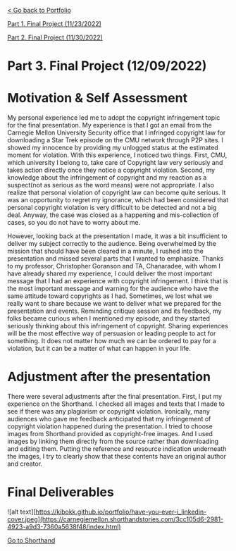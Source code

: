 
[< Go back to Portfolio](https://kibokk.github.io/portfolio/)

[Part 1. Final Project (11/23/2022)](/finalproject.md)

[Part 2. Final Project (11/30/2022)](/finalproject2.md)



# Part 3. Final Project (12/09/2022)


# Motivation & Self Assessment

My personal experience led me to adopt the copyright infringement topic for the final presentation. My experience is that I got an email from the Carnegie Mellon University Security office that I infringed copyright law for downloading a Star Trek episode on the CMU network through P2P sites. I showed my innocence by providing my unlogged status at the estimated moment for violation. With this experience, I noticed two things. First, CMU, which university I belong to, take care of Copyright law very seriously and takes action directly once they notice a copyright violation. Second, my knowledge about the infringement of copyright and my reaction as a suspect(not as serious as the word means) were not appropriate. I also realize that personal violation of copyright law can become quite serious. It was an opportunity to regret my ignorance, which had been considered that personal copyright violation is very difficult to be detected and not a big deal. Anyway, the case was closed as a happening and mis-collection of cases, so you do not have to worry about me.

However, looking back at the presentation I made, it was a bit insufficient to deliver my subject correctly to the audience. Being overwhelmed by the mission that should have been cleared in a minute, I rushed into the presentation and missed several parts that I wanted to emphasize. Thanks to my professor, Christopher Goranson and TA, Chanaradee, with whom I have already shared my experience, I could deliver the most important message that I had an experience with copyright infringement. I think that is the most important message and warning for the audience who have the same attitude toward copyrights as I had. Sometimes, we lost what we really want to share because we want to deliver what we prepared for the presentation and events. Reminding critique session and its feedback, my folks became curious when I mentioned my episode, and they started seriously thinking about this infringement of copyright. Sharing experiences will be the most effective way of persuasion or leading people to act for something. It does not matter how much we can be ordered to pay for a violation, but it can be a matter of what can happen in your life. 

# Adjustment after the presentation

There were several adjustments after the final presentation. First, I put my experience on the Shorthand. I checked all images and texts that I made to see if there was any plagiarism or copyright violation. Ironically, many audiences who gave me feedback anticipated that my infringement of copyright violation happened during the presentation. I tried to choose images from Shorthand provided as copyright-free images. And I used images by linking them directly from the source rather than downloading and editing them. Putting the reference and resource indication underneath the images, I try to clearly show that these contents have an original author and creator.

# Final Deliverables

![alt text][https://kibokk.github.io/portfolio/have-you-ever-i_linkedin-cover.jpeg](https://carnegiemellon.shorthandstories.com/3cc105d6-2981-4923-a9d3-7360a5638f48/index.html)

[Go to Shorthand](https://carnegiemellon.shorthandstories.com/3cc105d6-2981-4923-a9d3-7360a5638f48/index.html)
